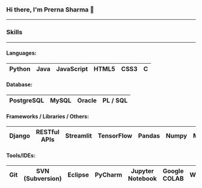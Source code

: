 ### Hi there, I'm Prerna Sharma 👋
---
### Skills
---
<!--
#### Machine Learning Models: 
<table>
<tr>
  <th style="text-align:left;"><ul><li> Naive Bayes </li><li> Decision Tree </li><li> Random Forest </li></ul></th>
  <th style="text-align:left;"><ul><li> Linear Regression </li><li> K-Means Clustering </li><li> Logistic Regression </li></ul></th>
  <th style="text-align:left;"><ul><li> Recurrent Neural Network </li><li> K Nearest Neighbours </li><li> Support Vector Machine </li></ul></th>
  <th style="text-align:left;"><ul><li> Deep Layer Neural Network </li><li> Long Short Term Memory </li><li> Convolutional Neural Netwrok </li></ul></th>
</tr>
</table>-->


#### Languages:

<table>
<thead>
<tr>
<th>Python
</th>

<th>Java
</th>

<th>JavaScript</th>

<th>HTML5</th>

<th>CSS3</th>

<th>C</th>

</tr>
</thead>
</table>


#### Database:

<table>
<thead>
<tr>

<th>PostgreSQL</th>

<th>MySQL</th>

<th>Oracle</th>

<th>PL / SQL</th>

</tr>
</thead>
</table>


#### Frameworks / Libraries / Others:

<table>
<thead>
<tr>

<th>Django</th>

<th>RESTful APIs</th>

<th>Streamlit</th>

<th>TensorFlow</th>

<th>Pandas</th>

<th>Numpy</th>

<th>Matplotlib</th>

<th>Seaborn</th>

<th>OpenCV</th>
   
</tr>
  
</thead>
</table> 

#### Tools/IDEs:

<table>
<thead>
<tr>

<th>Git</th>
<th>SVN (Subversion)</th>
<th>Eclipse</th>
<th>PyCharm</th>
<th>Jupyter Notebook</th>
<th>Google COLAB</th>
<th>WinSCP</th>
<th>Putty</th>
</tr>
</thead>
</table>

<!--
**sharma-prerna/sharma-prerna** is a ✨ _special_ ✨ repository because its `README.md` (this file) appears on your GitHub profile.

Here are some ideas to get you started:

- 🔭 I’m currently working on ...
- 🌱 I’m currently learning ...
- 👯 I’m looking to collaborate on ...
- 🤔 I’m looking for help with ...
- 💬 Ask me about ...
- 📫 How to reach me: ...
- 😄 Pronouns: ...
- ⚡ Fun fact: ...
-->
